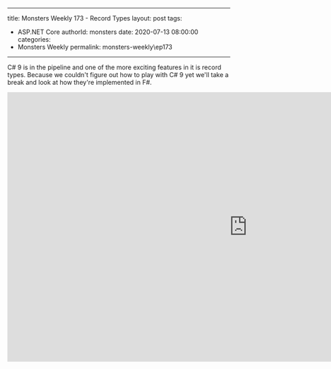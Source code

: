 
---
title: Monsters Weekly 173 -  Record Types
layout: post
tags: 
  - ASP.NET Core
authorId: monsters
date: 2020-07-13 08:00:00
categories:
  - Monsters Weekly
permalink: monsters-weekly\ep173
---

C# 9 is in the pipeline and one of the more exciting features in it is record types. Because we couldn't figure out how to play with C# 9 yet we'll take a break and look at how they're implemented in F#.

<iframe width="1084" height="610" src="https://www.youtube.com/embed/fEQbwwcoBuo" frameborder="0" allow="accelerometer; autoplay; encrypted-media; gyroscope; picture-in-picture" allowfullscreen></iframe>

